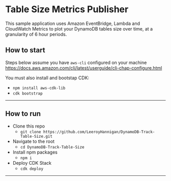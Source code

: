 # Table Size Metrics Publisher

This sample application uses Amazon EventBridge, Lambda and CloudWatch Metrics to plot your DynamoDB tables size over time, at a granularity of 6 hour periods.


## How to start

Steps below assume you have `aws-cli` configured on your machine
https://docs.aws.amazon.com/cli/latest/userguide/cli-chap-configure.html

You must also install and bootstap CDK:
- `npm install aws-cdk-lib`
- `cdk bootstrap`
---

## How to run
* Clone this repo 
  * `git clone https://github.com/LeeroyHannigan/DynamoDB-Track-Table-Size.git` 
* Navigate to the root 
  * `cd DynamoDB-Track-Table-Size`
* Install npm packages 
  * `npm i`
* Deploy CDK Stack
  * `cdk deploy`
---